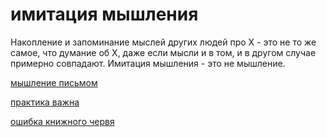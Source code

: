 # имитация мышления
Накопление и запоминание мыслей других людей про Х - это не то же самое, что думание об Х, даже если мысли и в том, и в другом случае примерно совпадают. Имитация мышления - это не мышление.

[мышление письмом](zettelkasten/%D0%B0%D0%BD%D0%B8%D1%87%D1%87%D0%B0/%D0%BC%D0%BE%D0%B7%D0%B3%20%D0%BE%D0%B3%D1%80%D0%B0%D0%BD%D0%B8%D1%87%D0%B5%D0%BD/%D0%BC%D1%8B%D1%88%D0%BB%D0%B5%D0%BD%D0%B8%D0%B5%20%D0%BF%D0%B8%D1%81%D1%8C%D0%BC%D0%BE%D0%BC)

[практика важна](%D0%BF%D1%80%D0%B0%D0%BA%D1%82%D0%B8%D0%BA%D0%B0%20%D0%B2%D0%B0%D0%B6%D0%BD%D0%B0)

[ошибка книжного червя](%D0%BE%D1%88%D0%B8%D0%B1%D0%BA%D0%B0%20%D0%BA%D0%BD%D0%B8%D0%B6%D0%BD%D0%BE%D0%B3%D0%BE%20%D1%87%D0%B5%D1%80%D0%B2%D1%8F)